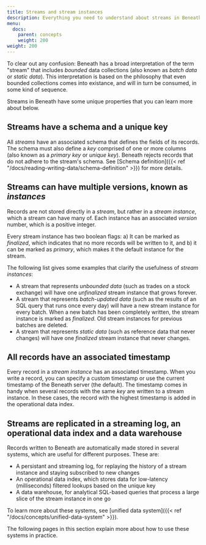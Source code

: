 ```yaml
---
title: Streams and stream instances
description: Everything you need to understand about streams in Beneath
menu:
  docs:
    parent: concepts
    weight: 200
weight: 200
---
```


To clear out any confusion: Beneath has a broad interpretation of the term "stream" that includes *bounded* data collections (also known as *batch data* or *static data*). This interpretation is based on the philosophy that even bounded collections comes into existance, and will in turn be consumed, in some kind of sequence.

Streams in Beneath have some unique properties that you can learn more about below.

## Streams have a schema and a unique key

All *streams* have an associated schema that defines the fields of its records. The schema must also define a *key* comprised of one or more columns (also known as a *primary key* or *unique key*). Beneath rejects records that do not adhere to the stream's schema. See [Schema definition]({{< ref "/docs/reading-writing-data/schema-definition" >}}) for more details.

## Streams can have multiple versions, known as *instances*

Records are not stored directly in a *stream*, but rather in a *stream instance*, which a stream can have many of. Each instance has an associated *version* number, which is a positive integer.

Every stream instance has two boolean flags: a) It can be marked as *finalized*, which indicates that no more records will be written to it, and b) it can be marked as *primary*, which makes it the default instance for the stream.

The following list gives some examples that clarify the usefulness of *stream instances*:

- A stream that represents *unbounded data* (such as trades on a stock exchange) will have one *unfinalized* stream instance that grows forever.
- A stream that represents *batch-updated data* (such as the results of an SQL query that runs once every day) will have a new stream instance for every batch. When a new batch has been completely written, the stream instance is marked as *finalized*. Old stream instances for previous batches are deleted.
- A stream that represents *static data* (such as reference data that never changes) will have one *finalized* stream instance that never changes.

## All records have an associated timestamp

Every record in a *stream instance* has an associated timestamp. When you write a record, you can specify a custom timestamp or use the current timestamp of the Beneath server (the default). The timestamp comes in handy when several records with the same *key* are written to a stream instance. In these cases, the record with the highest timestamp is added in the operational data index.

## Streams are replicated in a streaming log, an operational data index and a data warehouse

Records written to Beneath are automatically made stored in several systems, which are useful for different purposes. These are:

- A persistant and streaming log, for replaying the history of a stream instance and staying subscribed to new changes
- An operational data index, which stores data for low-latency (milliseconds) filtered lookups based on the unique key 
- A data warehouse, for analytical SQL-based queries that process a large slice of the stream instance in one go

To learn more about these systems, see [unified data system]({{< ref "/docs/concepts/unified-data-system" >}}).

The following pages in this section explain more about how to use these systems in practice.
